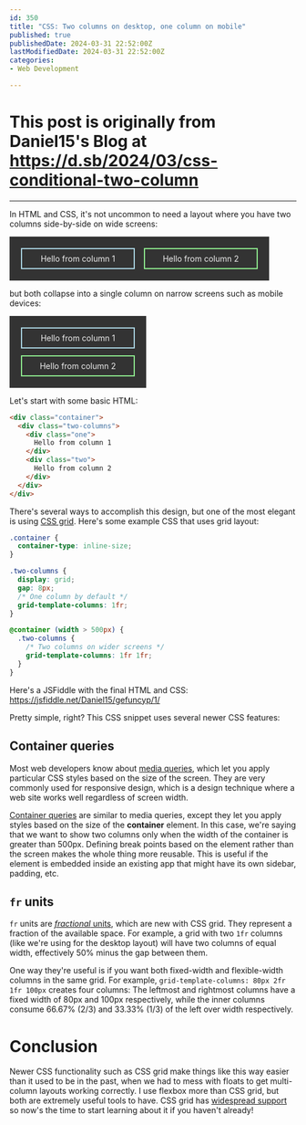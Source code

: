 ```yaml
---
id: 350
title: "CSS: Two columns on desktop, one column on mobile"
published: true
publishedDate: 2024-03-31 22:52:00Z
lastModifiedDate: 2024-03-31 22:52:00Z
categories:
- Web Development

---
```


# This post is originally from Daniel15's Blog at https://d.sb/2024/03/css-conditional-two-column

---

In HTML and CSS, it's not uncommon to need a layout where you have two columns side-by-side on wide screens:

<div style="background-color: #333; color: #EEE; padding: 20px; width: 440px; width: max-content; text-align: center; margin-bottom: 12px">
	<div style="border: 2px solid lightblue; display: inline-block; padding: 8px; width: 200px; margin-right: 12px; box-sizing: border-box">Hello from column 1</div>
	<div style="border: 2px solid lightgreen; display: inline-block; padding: 8px; width: 200px; box-sizing: border-box">Hello from column 2</div>
</div>
<!-- ![Two-column layout](https://d.sb/blog-content/2024/two-col.png) -->

but both collapse into a single column on narrow screens such as mobile devices:

<div style="background-color: #333; color: #EEE; padding: 20px; width: 200px; text-align: center; margin-bottom: 12px">
	<div style="border: 2px solid lightblue; padding: 8px; margin-bottom: 12px; box-sizing: border-box">Hello from column 1</div>
	<div style="border: 2px solid lightgreen;  padding: 8px; box-sizing: border-box">Hello from column 2</div>
</div>
<!-- ![One-column layout](https://d.sb/blog-content/2024/one-col.png) -->


Let's start with some basic HTML:
```html
<div class="container">
  <div class="two-columns">
    <div class="one">
      Hello from column 1
    </div>
    <div class="two">
      Hello from column 2
    </div>
  </div>
</div>
```

There's several ways to accomplish this design, but one of the most elegant is using [CSS grid](https://developer.mozilla.org/en-US/docs/Web/CSS/CSS_grid_layout). Here's some example CSS that uses grid layout:

```css
.container {
  container-type: inline-size;
}

.two-columns {
  display: grid;
  gap: 8px;
  /* One column by default */
  grid-template-columns: 1fr;
}

@container (width > 500px) {
  .two-columns {
    /* Two columns on wider screens */
    grid-template-columns: 1fr 1fr;
  }
}
```

Here's a JSFiddle with the final HTML and CSS: https://jsfiddle.net/Daniel15/gefuncyp/1/

Pretty simple, right? This CSS snippet uses several newer CSS features:

## Container queries
Most web developers know about [media queries](https://developer.mozilla.org/en-US/docs/Web/CSS/CSS_media_queries), which let you apply particular CSS styles based on the size of the screen. They are very commonly used for responsive design, which is a design technique where a web site works well regardless of screen width.

[Container queries](https://developer.mozilla.org/en-US/docs/Web/CSS/CSS_containment/Container_queries) are similar to media queries, except they let you apply styles based on the size of the **container** element. In this case, we're saying that we want to show two columns only when the width of the container is greater than 500px. Defining break points based on the element rather than the screen makes the whole thing more reusable. This is useful if the element is embedded inside an existing app that might have its own sidebar, padding, etc. 

## `fr` units

`fr` units are [*fractional* units](https://developer.mozilla.org/en-US/docs/Web/CSS/CSS_grid_layout/Basic_concepts_of_grid_layout#the_fr_unit), which are new with CSS grid. They represent a fraction of the available space. For example, a grid with two `1fr` columns (like we're using for the desktop layout) will have two columns of equal width, effectively 50% minus the gap between them.

One way they're useful is if you want both fixed-width and flexible-width columns in the same grid. For example, `grid-template-columns: 80px 2fr 1fr 100px` creates four columns: The leftmost and rightmost columns have a fixed width of 80px and 100px respectively, while the inner columns consume 66.67% (2/3) and 33.33% (1/3) of the left over width respectively.

# Conclusion

Newer CSS functionality such as CSS grid make things like this way easier than it used to be in the past, when we had to mess with floats to get multi-column layouts working correctly. I use flexbox more than CSS grid, but both are extremely useful tools to have. CSS grid has [widespread support](https://caniuse.com/css-grid) so now's the time to start learning about it if you haven't already!
